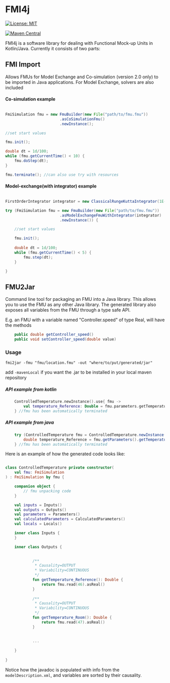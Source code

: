 # FMI4j #

[![License: MIT](https://img.shields.io/badge/License-MIT-yellow.svg)](https://opensource.org/licenses/MIT)

[![Maven Central](https://maven-badges.herokuapp.com/maven-central/no.mechatronics.sfi.fmi4j/fmi-import/badge.svg)](https://maven-badges.herokuapp.com/maven-central/no.mechatronics.sfi.fmi4j/fmi-import)


FMI4j is a software library for dealing with Functional Mock-up Units in Kotlin/Java.
Currently it consists of two parts:

## FMI Import

Allows FMUs for Model Exchange and Co-simulation (version 2.0 only) to be imported in Java applications.
For Model Exchange, solvers are also included


#### Co-simulation example

```java

FmiSimulation fmu = new FmuBuilder(new File("path/to/fmu.fmu"))
                        .asCoSimulationFmu()
                        .newInstance();

//set start values

fmu.init();

double dt = 1d/100;
while (fmu.getCurrentTime() < 10) {
    fmu.doStep(dt);
}

fmu.terminate(); //can also use try with resources

```


#### Model-exchange(with integrator) example

```java

FirstOrderIntegrator integrator = new ClassicalRungeKuttaIntegrator(1E-3);

try (FmiSimulation fmu = new FmuBuilder(new File("path/to/fmu.fmu"))
                        .asModelExchangeFmuWithIntegrator(integrator)
                        .newInstance()) {

    //set start values

    fmu.init();
    
    double dt = 1d/100;
    while (fmu.getCurrentTime() < 5) {
        fmu.step(dt);
    }

}

```

## FMU2Jar

Command line tool for packaging an FMU into a Java library. This allows you to use the FMU as any other Java library. 
The generated library also exposes all variables from the FMU through a type safe API.

E.g. an FMU with a variable named "Controller.speed" of type Real, will have the methods

```java
    public double getController_speed()
    public void setController_speed(double value)
``` 

### Usage

```
fmi2jar -fmu "fmu/location.fmu" -out "where/to/put/generated/jar"
```
add ```-mavenLocal``` if you want the .jar to be installed in your local maven repository

##### API example from kotlin
```kotlin
    ControlledTemperature.newInstance().use{ fmu ->  
        val temperature_Reference: Double = fmu.parameters.getTemperatureSource_T()        
    } //fmu has been automatically terminated
```
##### API example from java
```java
    try (ControlledTemperature fmu = ControlledTemperature.newInstance()) { 
        double temperature_Reference = fmu.getParameters().getTemperatureSource_T()
    } //fmu has been automatically terminated
```

Here is an example of how the  generated code looks like:

```kotlin

class ControlledTemperature private constructor(
    val fmu: FmiSimulation
) : FmiSimulation by fmu {

    companion object {
        // fmu unpacking code
    }

    val inputs = Inputs()
    val outputs = Outputs()
    val parameters = Parameters()
    val calculatedParameters = CalculatedParameters()
    val locals = Locals()

    inner class Inputs {
    }

    inner class Outputs {

        
            /**
             * Causality=OUTPUT
             * Variability=CONTINUOUS
             */
            fun getTemperature_Reference(): Double {
                return fmu.read(46).asReal()
            }
            
            /**
             * Causality=OUTPUT
             * Variability=CONTINUOUS
             */
            fun getTemperature_Room(): Double {
                return fmu.read(47).asReal()
            }
            
            
            ...
            
    }
    
}

```

Notice how the javadoc is populated with info from the ```modelDescription.xml```, and variables are sorted by their causality.
